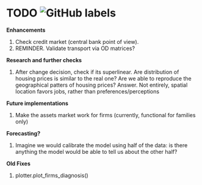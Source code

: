 # TODO ![GitHub labels](https://img.shields.io/github/labels/atom/atom/help-wanted)

**Enhancements**

1. Check credit market (central bank point of view). 
12. REMINDER. Validate transport via OD matrices?

**Research and further checks**

1. After change decision, check if its superlinear. 
Are distribution of housing prices is similar to the real one? 
Are we able to reproduce the geographical patters of housing prices?
Answer. Not entirely, spatial location favors jobs, rather than preferences/perceptions 


**Future implementations**
1. Make the assets market work for firms (currently, functional for families only)

**Forecasting?**
1. Imagine we would calibrate the model using half of the data: 
    is there anything the model would be able to tell us about the other half? 

**Old Fixes**
1. plotter.plot_firms_diagnosis()
